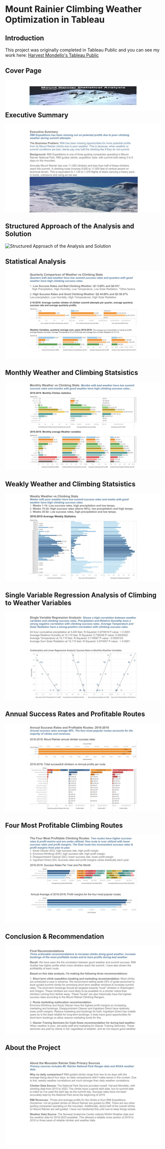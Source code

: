 # Mount Rainier Climbing Weather Optimization in Tableau

## Introduction

This project was originally completed in Tableau Public and you can see my work here: 
<a href="https://public.tableau.com/app/profile/harvest.mondello/viz/MountRainierStatisticalAnalysis/0CoverPage"> Harvest Mondello's Tableau Public</a>

## Cover Page
<img align="left" width="100%" height="100" src="https://github.com/HarvestMondello/Mount-Rainier-Climbing-Weather-Optimization/blob/main/assets/mount-rainier-analysis-1.jpg" alt="Cover Page">

## Executive Summary
![Executive Summary](https://github.com/HarvestMondello/Mount-Rainier-Climbing-Weather-Optimization/blob/main/assets/mount-rainier-analysis-2.jpg)

## Structured Approach of the Analysis and Solution
![Structured Approach of the Analysis and Solution](https://github.com/HarvestMondello/Mount-Rainier-Climbing-Weather-Optimization/blob/main/assets/Mmount-rainier-analysis-3.jpg)

## Statistical Analysis
![Statistical Analysis](https://github.com/HarvestMondello/Mount-Rainier-Climbing-Weather-Optimization/blob/main/assets/mount-rainier-analysis-4.jpg)

## Monthly Weather and Climbing Statsistics
![Monthly Weather and Climbing Stats](https://github.com/HarvestMondello/Mount-Rainier-Climbing-Weather-Optimization/blob/main/assets/mount-rainier-analysis-5.jpg)

## Weakly Weather and Climbing Statsistics
![Weakly Weather and Climbing Stats](https://github.com/HarvestMondello/Mount-Rainier-Climbing-Weather-Optimization/blob/main/assets/mount-rainier-analysis-6.jpg)

## Single Variable Regression Analysis of Climbing to Weather Variables
![Single Variable Regression Analysis of Climbing to Weather Variabless](https://github.com/HarvestMondello/Mount-Rainier-Climbing-Weather-Optimization/blob/main/assets/mount-rainier-analysis-7.jpg)

## Annual Success Rates and Profitable Routes
![Annual Success Rates and Profitable Routes](https://github.com/HarvestMondello/Mount-Rainier-Climbing-Weather-Optimization/blob/main/assets/mount-rainier-analysis-8.jpg)

## Four Most Profitable Climbing Routes
![Four Most Profitable Climbing Routes](https://github.com/HarvestMondello/Mount-Rainier-Climbing-Weather-Optimization/blob/main/assets/mount-rainier-analysis-9.jpg)

## Conclusion & Recommendation
![Conclusion & Recommendation](https://github.com/HarvestMondello/Mount-Rainier-Climbing-Weather-Optimization/blob/main/assets/mount-rainier-analysis-10.jpg)

## About the Project
![About the Project](https://github.com/HarvestMondello/Mount-Rainier-Climbing-Weather-Optimization/blob/main/assets/mount-rainier-analysis-11.jpg)




